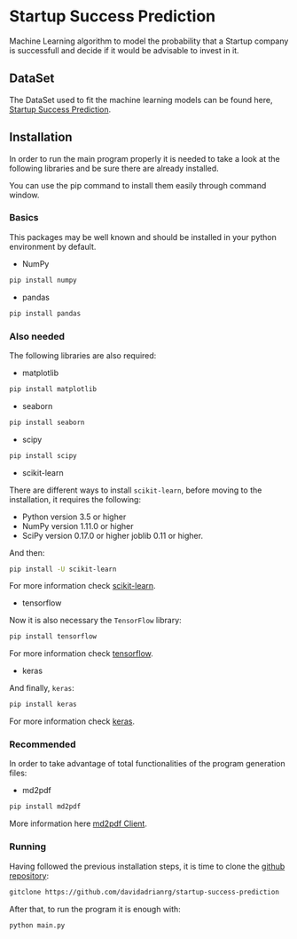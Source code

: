 # Startup Success Prediction
Machine Learning algorithm to model the probability that a Startup company is successfull and decide if it would be advisable to invest in it.

## DataSet
The DataSet used to fit the machine learning models can be found here, [Startup Success Prediction](https://www.kaggle.com/manishkc06/startup-success-prediction).

## Installation
In order to run the main program properly it is needed to take a look at the following libraries and be sure there are already installed.

You can use the pip command to install them easily through command window.

### Basics
This packages may be well known and should be installed in your python environment by default.
- NumPy
```bash
pip install numpy
```
- pandas
```bash
pip install pandas
```
### Also needed
The following libraries are also required:

- matplotlib
```bash
pip install matplotlib
```
- seaborn
```bash
pip install seaborn
```
- scipy
```bash
pip install scipy
```

- scikit-learn

There are different ways to install ```scikit-learn```,  before moving to the installation, it requires the following:
- Python version 3.5 or higher
- NumPy version 1.11.0 or higher
- SciPy version 0.17.0 or higher
joblib 0.11 or higher.

And then:

```bash
pip install -U scikit-learn
``` 
For more information check [scikit-learn](https://scikit-learn.org/stable/install.html).

- tensorflow
  
Now it is also necessary the ```TensorFlow``` library:
 
```bash
pip install tensorflow
```

For more information check [tensorflow](https://www.tensorflow.org/install?hl=es-419).

- keras

And finally, ```keras```:
```bash
pip install keras
```
For more information check [keras](https://www.tutorialspoint.com/keras/keras_installation.htm).

### Recommended
In order to take advantage of total functionalities of the program generation files:

- md2pdf
```bash
pip install md2pdf
```
More information here [md2pdf Client](https://pypi.org/project/md2pdf-client/).

### Running
Having followed the previous installation steps, it is time to clone the [github repository](https://github.com/davidadrianrg/startup-success-prediction):
```bash
gitclone https://github.com/davidadrianrg/startup-success-prediction
```

After that, to run the program it is enough with:

```bash
python main.py
```









